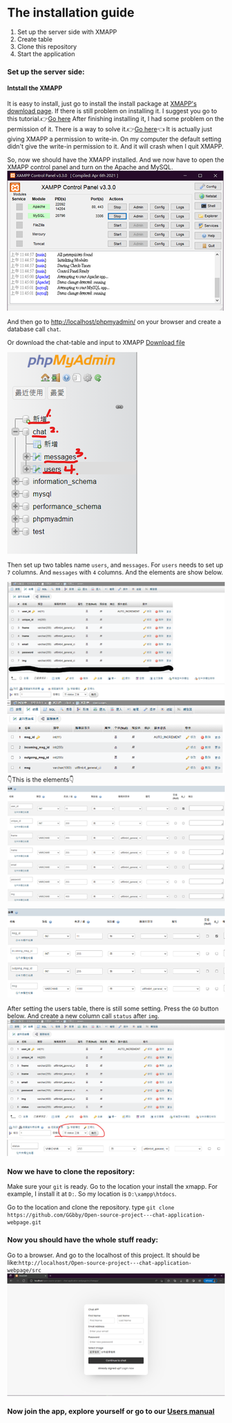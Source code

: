 # The installation guide

1. Set up the server side with XMAPP
2. Create table
3. Clone this repository
4. Start the application

### Set up the server side:
#### Intstall the XMAPP
It is easy to install, just go to install the install package at [XMAPP's download page](https://www.apachefriends.org/zh_tw/download.html).
If there is still problem on installing it. I suggest you go to this tutorial.👉[Go here](https://www.youtube.com/watch?v=BJx4eknf7jM&list=PLwIFDX7xv6k0DFTPpu1wTr8cuc2VC91bW
) 
After finishing installing it, I had some problem on the permission of it. There is a way to solve it.👉[Go here](https://errerrors.blogspot.com/2018/11/how-to-fix-cannot-create-file-xampp-control-ini.html)👈 It is actually just giving XMAPP a permission to write-in. On my computer the default setting didn't give the write-in permission to it. And it will crash when I quit XMAPP.

So, now we should have the XMAPP installed. And we now have to open the XMAPP control panel and turn on the Apache and MySQL.
![](https://github.com/GGbby/Open-source-project---chat-application-webpage/blob/main/doc/manuals/directory/pic/xmapp1.png)

And then go to [http://localhost/phpmyadmin/](http://localhost/phpmyadmin/) on your browser and create a database call ```chat```.

Or download the chat-table and input to XMAPP [Download file](https://github.com/GGbby/Open-source-project---chat-application-webpage/blob/main/doc/manuals/directory/chat.sql)


![](https://github.com/GGbby/Open-source-project---chat-application-webpage/blob/main/doc/manuals/directory/pic/dbimg1.png)


Then set up two tables name ```users```, and ```messages```. For ```users``` needs to set up `7` columns. And ```messages``` with `4` columns. And the elements are show below.

![](https://github.com/GGbby/Open-source-project---chat-application-webpage/blob/main/doc/manuals/directory/pic/dbimg2.png)
![](https://github.com/GGbby/Open-source-project---chat-application-webpage/blob/main/doc/manuals/directory/pic/dbimg3.png)
👇This is the elements👇
![](https://github.com/GGbby/Open-source-project---chat-application-webpage/blob/main/doc/manuals/directory/pic/dbimg5.png)

![](https://github.com/GGbby/Open-source-project---chat-application-webpage/blob/main/doc/manuals/directory/pic/dbimg7.png)

After setting the users table, there is still some setting. Press the ```GO``` button below. And create a new column call `status` after `img`. 
![](https://github.com/GGbby/Open-source-project---chat-application-webpage/blob/main/doc/manuals/directory/pic/dbimg4.png)
![](https://github.com/GGbby/Open-source-project---chat-application-webpage/blob/main/doc/manuals/directory/pic/dbimg6.png)


### Now we have to clone the repository:
Make sure your `git` is ready. Go to the location your install the xmapp.
For example, I install it at `D:`. So my location is `D:\xampp\htdocs`.

Go to the location and clone the repository.
type `git clone https://github.com/GGbby/Open-source-project---chat-application-webpage.git`

### Now you should have the whole stuff ready:
Go to a browser. And go to the localhost of this project. It should be like:`http://localhost/Open-source-project---chat-application-webpage/src`
![](https://github.com/GGbby/Open-source-project---chat-application-webpage/blob/93a7964d6067d8a0d3e72980a924b1c1292e3dee/doc/manuals/directory/pic/onb1.png)

### Now join the app, explore yourself or go to our [Users manual](https://github.com/GGbby/Open-source-project---chat-application-webpage/blob/main/doc/manuals/directory/Users%20manual.md)
